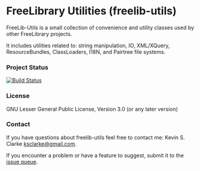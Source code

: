 # FreeLibrary Utilities (freelib-utils)

FreeLib-Utils is a small collection of convenience and utility classes used by other FreeLibrary projects.

It includes utilities related to: string manipulation, IO, XML/XQuery, ResourceBundles, ClassLoaders, I18N, and Pairtree file systems.

### Project Status

[![Build Status](https://travis-ci.org/ksclarke/freelib-utils.png)](https://travis-ci.org/ksclarke/freelib-utils)

### License

GNU Lesser General Public License, Version 3.0 (or any later version)

### Contact

If you have questions about freelib-utils feel free to contact me: Kevin S. Clarke <ksclarke@gmail.com>.

If you encounter a problem or have a feature to suggest, submit it to the [issue queue](https://github.com/ksclarke/freelib-utils/issues "GitHub Issue Queue").
